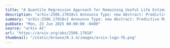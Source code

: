 ```yaml
---
title: "A Quantile Regression Approach for Remaining Useful Life Estimation with State Space Models"
description: "arXiv:2506.17018v1 Announce Type: new Abstract: Predictive Maintenance (PdM) is pivotal in Industry 4.0 and 5.0, proactively enhancing efficiency through accurate equipment Remaining Useful Life (RUL) prediction, thus optimizing maintenance scheduling and reducing unexpected failures and premature interventions. This paper introduces a novel RUL estimation approach leveraging State Space Models (SSM) for efficient long-term sequence modeling. To handle model uncertainty, Simoultaneous Quantile Regression (SQR) is integrated into the SSM, enabling multiple quantile estimations. The proposed method is benchmarked against traditional sequence modelling techniques (LSTM, Transformer, Informer) using the C-MAPSS dataset. Results demonstrate superior accuracy and computational efficiency of SSM models, underscoring their potential for high-stakes industrial applications."
summary: "arXiv:2506.17018v1 Announce Type: new Abstract: Predictive Maintenance (PdM) is pivotal in Industry 4.0 and 5.0, proactively enhancing efficiency through accurate equipment Remaining Useful Life (RUL) prediction, thus optimizing maintenance scheduling and reducing unexpected failures and premature interventions. This paper introduces a novel RUL estimation approach leveraging State Space Models (SSM) for efficient long-term sequence modeling. To handle model uncertainty, Simoultaneous Quantile Regression (SQR) is integrated into the SSM, enabling multiple quantile estimations. The proposed method is benchmarked against traditional sequence modelling techniques (LSTM, Transformer, Informer) using the C-MAPSS dataset. Results demonstrate superior accuracy and computational efficiency of SSM models, underscoring their potential for high-stakes industrial applications."
pubDate: "Mon, 23 Jun 2025 00:00:00 -0400"
source: "arXiv AI"
url: "https://arxiv.org/abs/2506.17018"
thumbnail: "/static/browse/0.3.4/images/arxiv-logo-fb.png"
---
```


